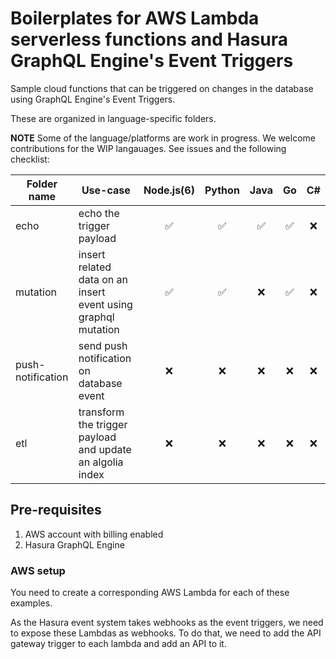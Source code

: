 # Boilerplates for AWS Lambda serverless functions and Hasura GraphQL Engine's Event Triggers

Sample cloud functions that can be triggered on changes in the database using GraphQL Engine's Event Triggers.

These are organized in language-specific folders.

**NOTE**
Some of the language/platforms are work in progress. We welcome contributions for the WIP langauages. See issues and the following checklist:

| Folder name | Use-case| Node.js(6) | Python | Java | Go | C#	
|-------------|---------|:--------:|:------:|:----:|:---:|:---:	
| echo | echo the trigger payload  | ✅ | ✅ | ✅ | ✅ | ❌ 	
| mutation | insert related data on an insert event using graphql mutation | ✅ | ✅ | ❌ | ✅ | ❌ 	
| push-notification | send push notification on database event | ❌ | ❌ | ❌ | ❌ | ❌	
| etl | transform the trigger payload and update an algolia index | ❌ | ❌ | ❌ | ❌ | ❌	



## Pre-requisites

1. AWS account with billing enabled
2. Hasura GraphQL Engine

### AWS setup
You need to create a corresponding AWS Lambda for each of these examples.

As the Hasura event system takes webhooks as the event triggers, we need to expose these Lambdas as webhooks. To do that, we need to add the API gateway trigger to each lambda and add an API to it.
